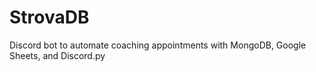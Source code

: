 # StrovaDB
Discord bot to automate coaching appointments with MongoDB, Google Sheets, and Discord.py
